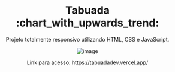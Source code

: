<h1 align="center"> Tabuada :chart_with_upwards_trend:</h1>
<p align="center"> Projeto totalmente responsivo utilizando HTML, CSS e JavaScript.</p>

<div align="center">

![image](https://github.com/user-attachments/assets/4a5d88f7-a77e-4899-ac02-4585380bcb10)

</div>

<p align="center"> Link para acesso: https://tabuadadev.vercel.app/</p>
